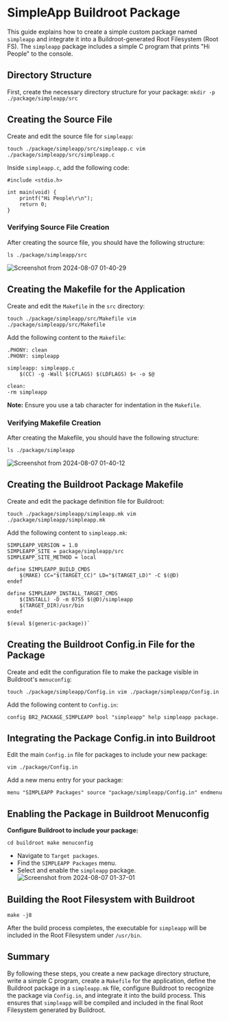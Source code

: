 
# SimpleApp Buildroot Package

This guide explains how to create a simple custom package named `simpleapp` and integrate it into a Buildroot-generated Root Filesystem (Root FS). The `simpleapp` package includes a simple C program that prints "Hi People" to the console.

## Directory Structure

First, create the necessary directory structure for your package:
`mkdir -p ./package/simpleapp/src` 

## Creating the Source File

Create and edit the source file for `simpleapp`:

`touch ./package/simpleapp/src/simpleapp.c
vim ./package/simpleapp/src/simpleapp.c` 

Inside `simpleapp.c`, add the following code:


	#include <stdio.h>

	int main(void) {
	    printf("Hi People\r\n");
	    return 0;
	}

### Verifying Source File Creation

After creating the source file, you should have the following structure:

`ls ./package/simpleapp/src` 

![Screenshot from 2024-08-07 01-40-29](https://github.com/user-attachments/assets/3dd388a4-95bd-49ee-9e3f-b3a0395c8dad)


## Creating the Makefile for the Application

Create and edit the `Makefile` in the `src` directory:


`touch ./package/simpleapp/src/Makefile
vim ./package/simpleapp/src/Makefile` 

Add the following content to the `Makefile`:

	.PHONY: clean
	.PHONY: simpleapp

	simpleapp: simpleapp.c
	    $(CC) -g -Wall $(CFLAGS) $(LDFLAGS) $< -o $@

	clean:
    -rm simpleapp 

**Note:** Ensure you use a tab character for indentation in the `Makefile`.

### Verifying Makefile Creation

After creating the Makefile, you should have the following structure:


`ls ./package/simpleapp` 

![Screenshot from 2024-08-07 01-40-12](https://github.com/user-attachments/assets/569cd029-c1b3-416d-858e-e6ed7b8523cc)


## Creating the Buildroot Package Makefile

Create and edit the package definition file for Buildroot:

`touch ./package/simpleapp/simpleapp.mk
vim ./package/simpleapp/simpleapp.mk` 

Add the following content to `simpleapp.mk`:


	SIMPLEAPP_VERSION = 1.0
	SIMPLEAPP_SITE = package/simpleapp/src
	SIMPLEAPP_SITE_METHOD = local

	define SIMPLEAPP_BUILD_CMDS
	    $(MAKE) CC="$(TARGET_CC)" LD="$(TARGET_LD)" -C $(@D)
	endef

	define SIMPLEAPP_INSTALL_TARGET_CMDS
	    $(INSTALL) -D -m 0755 $(@D)/simpleapp 
	    $(TARGET_DIR)/usr/bin
	endef

	$(eval $(generic-package))` 

## Creating the Buildroot Config.in File for the Package

Create and edit the configuration file to make the package visible in Buildroot's `menuconfig`:


`touch ./package/simpleapp/Config.in
vim ./package/simpleapp/Config.in` 

Add the following content to `Config.in`:

`config BR2_PACKAGE_SIMPLEAPP
    bool "simpleapp"
    help
        simpleapp package.` 

## Integrating the Package Config.in into Buildroot

Edit the main `Config.in` file for packages to include your new package:



`vim ./package/Config.in` 

Add a new menu entry for your package:


`menu "SIMPLEAPP Packages"
    source "package/simpleapp/Config.in"
endmenu` 

## Enabling the Package in Buildroot Menuconfig

**Configure Buildroot to include your package:**


`cd buildroot
make menuconfig` 

-   Navigate to `Target packages`.
-   Find the `SIMPLEAPP Packages` menu.
-   Select and enable the `simpleapp` package.
![Screenshot from 2024-08-07 01-37-01](https://github.com/user-attachments/assets/04b754fa-423a-4443-a8a4-c194eb6aa51a)



## Building the Root Filesystem with Buildroot

`make -j8` 

After the build process completes, the executable for `simpleapp` will be included in the Root Filesystem under `/usr/bin`.

## Summary

By following these steps, you create a new package directory structure, write a simple C program, create a `Makefile` for the application, define the Buildroot package in a `simpleapp.mk` file, configure Buildroot to recognize the package via `Config.in`, and integrate it into the build process. This ensures that `simpleapp` will be compiled and included in the final Root Filesystem generated by Buildroot.
